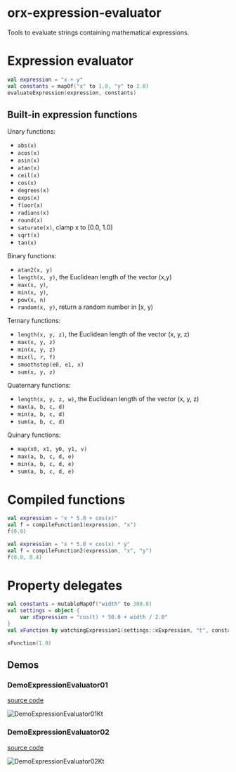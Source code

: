 # orx-expression-evaluator

Tools to evaluate strings containing mathematical expressions.

# Expression evaluator

```kotlin
val expression = "x + y"
val constants = mapOf("x" to 1.0, "y" to 2.0)
evaluateExpression(expression, constants)
```
## Built-in expression functions

Unary functions:
 * `abs(x)`
 * `acos(x)`
 * `asin(x)`
 * `atan(x)`
 * `ceil(x)`
 * `cos(x)`
 * `degrees(x)`
 * `exps(x)`
 * `floor(x)`
 * `radians(x)`
 * `round(x)`
 * `saturate(x)`, clamp x to [0.0, 1.0]
 * `sqrt(x)`
 * `tan(x)`

Binary functions:
 * `atan2(x, y)`
 * `length(x, y)`, the Euclidean length of the vector (x,y)
 * `max(x, y)`,
 * `min(x, y)`,
 * `pow(x, n)`
 * `random(x, y)`, return a random number in [x, y)
 
Ternary functions:
 * `length(x, y, z)`, the Euclidean length of the vector (x, y, z)
 * `max(x, y, z)`
 * `min(x, y, z)`
 * `mix(l, r, f)`
 * `smoothstep(e0, e1, x)`
 * `sum(x, y, z)`

Quaternary functions:
* `length(x, y, z, w)`, the Euclidean length of the vector (x, y, z)
* `max(a, b, c, d)`
* `min(a, b, c, d)`
* `sum(a, b, c, d)`

Quinary functions:
* `map(x0, x1, y0, y1, v)`
* `max(a, b, c, d, e)`
* `min(a, b, c, d, e)`
* `sum(a, b, c, d, e)`

# Compiled functions

```kotlin
val expression = "x * 5.0 + cos(x)"
val f = compileFunction1(expression, "x")
f(0.0)
```

```kotlin
val expression = "x * 5.0 + cos(x) * y"
val f = compileFunction2(expression, "x", "y")
f(0.0, 0.4)
```

# Property delegates

```kotlin
val constants = mutableMapOf("width" to 300.0)
val settings = object {
    var xExpression = "cos(t) * 50.0 + width / 2.0"
}
val xFunction by watchingExpression1(settings::xExpression, "t", constants)

xFunction(1.0)
```
<!-- __demos__ -->
## Demos
### DemoExpressionEvaluator01
[source code](src/demo/kotlin/DemoExpressionEvaluator01.kt)

![DemoExpressionEvaluator01Kt](https://raw.githubusercontent.com/openrndr/orx/media/orx-jvm/orx-expression-evaluator/images/DemoExpressionEvaluator01Kt.png)

### DemoExpressionEvaluator02
[source code](src/demo/kotlin/DemoExpressionEvaluator02.kt)

![DemoExpressionEvaluator02Kt](https://raw.githubusercontent.com/openrndr/orx/media/orx-jvm/orx-expression-evaluator/images/DemoExpressionEvaluator02Kt.png)
